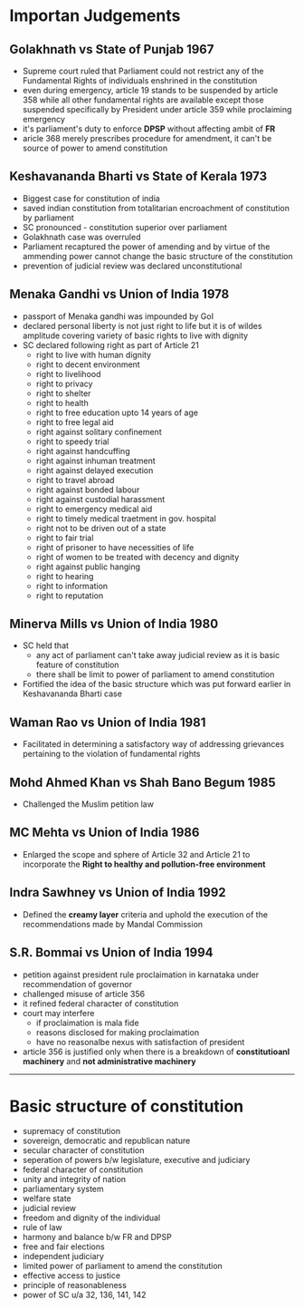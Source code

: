 # Importan Judgements

## Golakhnath vs State of Punjab 1967
- Supreme court ruled that Parliament could not restrict any of the Fundamental Rights of individuals enshrined in the constitution
- even during emergency, article 19 stands to be suspended by article 358 while all other fundamental rights are available except those suspended specifically by President under article 359 while proclaiming emergency
- it's parliament's duty to enforce **DPSP** without affecting ambit of **FR**
- aricle 368 merely prescribes procedure for amendment, it can't be source of power to amend constitution

## Keshavananda Bharti vs State of Kerala 1973
- Biggest case for constitution of india
- saved indian constitution from totalitarian encroachment of constitution by parliament
- SC pronounced - constitution superior over parliament
- Golakhnath case was overruled
- Parliament recaptured the power of amending and by virtue of the ammending power cannot change the basic structure of the constitution
- prevention of judicial review was declared unconstitutional

## Menaka Gandhi vs Union of India 1978
- passport of Menaka gandhi was impounded by GoI
- declared personal liberty is not just right to life but it is of wildes amplitude covering variety of basic rights to live with dignity
- SC declared following right as part of Article 21
	- right to live with human dignity
	- right to decent environment
	- right to livelihood
	- right to privacy
	- right to shelter
	- right to health
	- right to free education upto 14 years of age
	- right to free legal aid
	- right against solitary confinement
	- right to speedy trial
	- right against handcuffing
	- right against inhuman treatment
	- right against delayed execution
	- right to travel abroad
	- right against bonded labour
	- right against custodial harassment
	- right to emergency medical aid
	- right to timely medical traetment in gov. hospital
	- right not to be driven out of a state
	- right to fair trial
	- right of prisoner to have necessities of life
	- right of women to be treated with decency and dignity
	- right against public hanging
	- right to hearing
	- right to information
	- right to reputation

## Minerva Mills vs Union of India 1980
- SC held that 
	- any act of parliament can't take away judicial review as it is basic feature of constitution
	- there shall be limit to power of parliament to amend constitution
- Fortified the idea of the basic structure which was put forward earlier in Keshavananda Bharti case

## Waman Rao vs Union of India 1981
- Facilitated in determining a satisfactory way of addressing grievances pertaining to the violation of fundamental rights

## Mohd Ahmed Khan vs Shah Bano Begum 1985
- Challenged the Muslim petition law

## MC Mehta vs Union of India 1986
- Enlarged the scope and sphere of Article 32 and Article 21 to incorporate the **Right to healthy and pollution-free environment**

## Indra Sawhney vs Union of India 1992
- Defined the **creamy layer** criteria and uphold the execution of the recommendations made by Mandal Commission

## S.R. Bommai vs Union of India 1994
- petition against president rule proclaimation in karnataka under recommendation of governor
- challenged misuse of article 356
- it refined federal character of constitution
- court may interfere 
	- if proclaimation is mala fide
	- reasons disclosed for making proclaimation
	- have no reasonalbe nexus with satisfaction of president
- article 356 is justified only when there is a breakdown of **constitutioanl machinery** and **not administrative machinery**

---
# Basic structure of constitution
- supremacy of constitution
- sovereign, democratic and republican nature
- secular character of constitution
- seperation of powers b/w legislature, executive and judiciary
- federal character of constitution
- unity and integrity of nation
- parliamentary system
- welfare state
- judicial review
- freedom and dignity of the individual
- rule of law
- harmony and balance b/w FR and DPSP
- free and fair elections
- independent judiciary
- limited power of parliament to amend the constitution
- effective access to justice
- principle of reasonableness
- power of SC u/a 32, 136, 141, 142